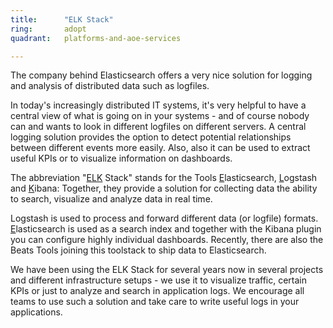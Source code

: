 ```yaml
---
title:      "ELK Stack"
ring:       adopt
quadrant:   platforms-and-aoe-services

---
```


The company behind Elasticsearch offers a very nice solution for logging and analysis of distributed data such as logfiles.

In today's increasingly distributed IT systems, it's very helpful to have a central view of what is going on in your systems - and of course nobody can and wants to look in different logfiles on different servers. A central logging solution provides the option to detect potential relationships between different events more easily. Also, also it can be used to extract useful KPIs or to visualize information on dashboards.

The abbreviation "[ELK](https://www.elastic.co/products) Stack" stands for the Tools <u>E</u>lasticsearch, <u>L</u>ogstash and <u>K</u>ibana: Together, they provide a solution for collecting data the ability to search, visualize and analyze data in real time.

Logstash is used to process and forward different data (or logfile) formats. <u>E</u>lasticsearch is used as a search index and together with the Kibana plugin you can configure highly individual dashboards. Recently, there are also the Beats Tools joining this toolstack to ship data to Elasticsearch.

We have been using the ELK Stack for several years now in several projects and different infrastructure setups - we use it to visualize traffic, certain KPIs  or just to analyze and search in application logs. We encourage all teams to use such a solution and take care to write useful logs in your applications.
